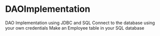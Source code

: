 # DAOImplementation
DAO Implementation using JDBC and SQL
Connect to the database using your own credentials
Make an Employee table in your SQL database
